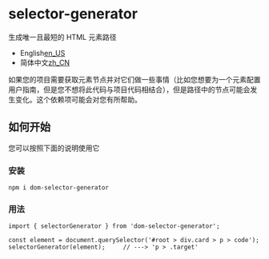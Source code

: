 # selector-generator

生成唯一且最短的 HTML 元素路径

- English[en_US](README.md)
- 简体中文[zh_CN](README.zh_CN.md)

如果您的项目需要获取元素节点并对它们做一些事情（比如您想要为一个元素配置用户指南，但是您不想将此代码与项目代码相结合），但是路径中的节点可能会发生变化。这个依赖项可能会对您有所帮助。

## 如何开始

您可以按照下面的说明使用它

### 安装

```
npm i dom-selector-generator
```

### 用法

```
import { selectorGenerator } from 'dom-selector-generator';

const element = document.querySelector('#root > div.card > p > code');
selectorGenerator(element);     // ---> 'p > .target'
```
